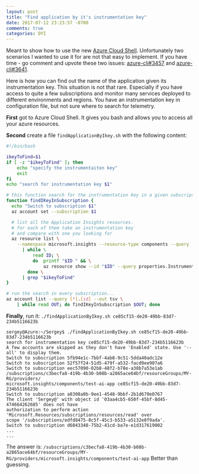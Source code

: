 ```yaml
---
layout: post
title: "Find application by it's instrumentation key"
date: 2017-07-12 23:23:57 -0700
comments: true
categories: DYI
---
```

Meant to show how to use the new [Azure Cloud Shell](https://azure.microsoft.com/features/cloud-shell). Unfortunately two scenarios I wanted to use it for are not that easy to implement. If you have time - go comment and upvote these two issues: [azure-cli#3457](https://github.com/Azure/azure-cli/issues/3457) and [azure-cli#3641](https://github.com/Azure/azure-cli/issues/3641).

Here is how you can find out the name of the application given its instrumentation key. This situation is not that rare. Especially if you have access to quite a few subscriptions and monitor many services deployed to different environments and regions. You have an instrumentation key in configuration file, but not sure where to search for telemetry.

**First** got to Azure Cloud Shell. It gives you bash and allows you to access all your azure resources.

**Second** create a file `findApplicationByIkey.sh` with the following content:

``` bash
#!/bin/bash

ikeyToFind=$1
if [ -z "$ikeyToFind" ]; then
    echo "specify the instrumentaiton key"
    exit
fi
echo "search for instrumentation key $1"

# this function search for the instrumentation key in a given subscription
function findIKeyInSubscription {
  echo "Switch to subscription $1"
  az account set --subscription $1

  # list all the Application Insights resources.
  # for each of them take an instrumentation key 
  # and compare with one you looking for
  az resource list \
    --namespace microsoft.insights --resource-type components --query [*].[id] --out tsv \
      | while \
          read ID; \
          do  printf "$ID " && \
              az resource show --id "$ID" --query properties.InstrumentationKey --o tsv; \
        done \
      | grep "$ikeyToFind"
}

# run the search in every subscription...
az account list --query [*].[id] --out tsv \
    | while read OUT; do findIKeyInSubscription $OUT; done
```

**Finally**, run it: `./findApplicationByIkey.sh ce85cf15-de20-49bb-83d7-234b5116623b`

```
sergey@Azure:~/Sergey$ ./findApplicationByIkey.sh ce85cf15-de20-49bb-83d7-234b5116623b
search for instrumentation key ce85cf15-de20-49bb-83d7-234b5116623b
A few accounts are skipped as they don't have 'Enabled' state. Use '--all' to display them.
Switch to subscription 5fb94e1c-7bbf-4ab8-9c51-5dda40adc12e
Switch to subscription 52f57f24-51d5-479f-a532-facd9ee907a6
Switch to subscription eec57090-02b8-48f2-b78e-a38b7a53e1ab
/subscriptions/c3becfa8-419b-4b30-b08b-a2865ace64bf/resourceGroups/MY-RG/providers/
microsoft.insights/components/test-ai-app ce85cf15-de20-49bb-83d7-234b5116623b
Switch to subscription a8308a0b-9ee1-4548-9bbf-2b1d670e0767
The client 'Sergey@' with object id '03aa4cb5-650f-45bf-8d45-474664262685' does not have 
authorization to perform action 'Microsoft.Resources/subscriptions/resources/read' over 
scope '/subscriptions/edfd8475-8c5f-45c3-b533-a5132e8f9ada'.
Switch to subscription d6043348-75b2-41cd-ba7e-e1d317619002
...
...
```

The answer is: `/subscriptions/c3becfa8-419b-4b30-b08b-a2865ace64bf/resourceGroups/MY-RG/providers/microsoft.insights/components/test-ai-app` Better than guessing.
